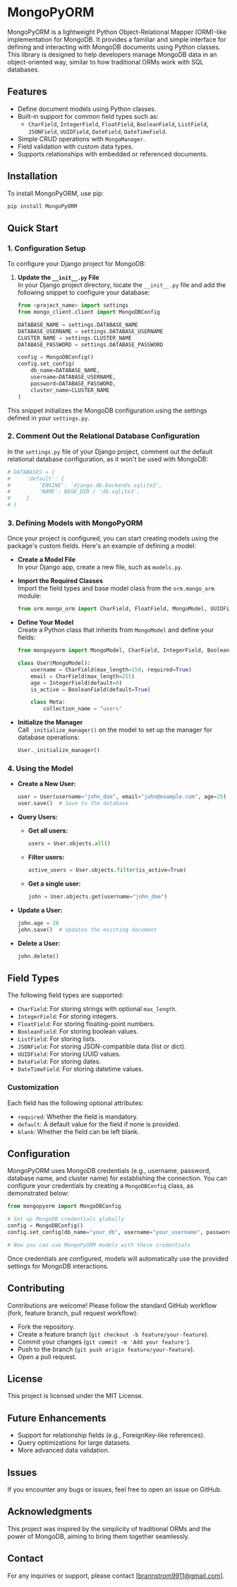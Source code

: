 # MongoPyORM

MongoPyORM is a lightweight Python Object-Relational Mapper (ORM)-like implementation for MongoDB. It provides a familiar and simple interface for defining and interacting with MongoDB documents using Python classes. This library is designed to help developers manage MongoDB data in an object-oriented way, similar to how traditional ORMs work with SQL databases.

## Features

- Define document models using Python classes.
- Built-in support for common field types such as:
  - `CharField`, `IntegerField`, `FloatField`, `BooleanField`, `ListField`, `JSONField`, `UUIDField`, `DateField`, `DateTimeField`.
- Simple CRUD operations with `MongoManager`.
- Field validation with custom data types.
- Supports relationships with embedded or referenced documents.

## Installation

To install MongoPyORM, use pip:

```bash
pip install MongoPyORM
```

## Quick Start

### 1. Configuration Setup

To configure your Django project for MongoDB:

1. **Update the `__init__.py` File**  
   In your Django project directory, locate the `__init__.py` file and add the following snippet to configure your database:

   ```python
   from <project_name> import settings
   from mongo_client.client import MongoDBConfig

   DATABASE_NAME = settings.DATABASE_NAME
   DATABASE_USERNAME = settings.DATABASE_USERNAME
   CLUSTER_NAME = settings.CLUSTER_NAME
   DATABASE_PASSWORD = settings.DATABASE_PASSWORD

   config = MongoDBConfig()
   config.set_config(
       db_name=DATABASE_NAME, 
       username=DATABASE_USERNAME, 
       password=DATABASE_PASSWORD, 
       cluster_name=CLUSTER_NAME
   )
   ```

This snippet initializes the MongoDB configuration using the settings defined in your `settings.py`.

### 2. Comment Out the Relational Database Configuration

In the `settings.py` file of your Django project, comment out the default relational database configuration, as it won't be used with MongoDB:

```python
# DATABASES = {
#     'default': {
#         'ENGINE': 'django.db.backends.sqlite3',
#         'NAME': BASE_DIR / 'db.sqlite3',
#     }
# }
```

### 3. Defining Models with MongoPyORM

Once your project is configured, you can start creating models using the package's custom fields. Here's an example of defining a model:

- **Create a Model File**  
  In your Django app, create a new file, such as `models.py`.

- **Import the Required Classes**  
  Import the field types and base model class from the `orm.mongo_orm` module:

  ```python
  from orm.mongo_orm import CharField, FloatField, MongoModel, UUIDField
  ```

- **Define Your Model**  
  Create a Python class that inherits from `MongoModel` and define your fields:

  ```python
  from mongopyorm import MongoModel, CharField, IntegerField, BooleanField

  class User(MongoModel):
      username = CharField(max_length=150, required=True)
      email = CharField(max_length=255)
      age = IntegerField(default=0)
      is_active = BooleanField(default=True)

      class Meta:
          collection_name = "users"
  ```

- **Initialize the Manager**  
  Call `_initialize_manager()` on the model to set up the manager for database operations:

  ```python
  User._initialize_manager()
  ```

### 4. Using the Model

- **Create a New User:**

  ```python
  user = User(username="john_doe", email="john@example.com", age=25)
  user.save()  # Save to the database
  ```

- **Query Users:**

  - **Get all users:**

    ```python
    users = User.objects.all()
    ```

  - **Filter users:**

    ```python
    active_users = User.objects.filter(is_active=True)
    ```

  - **Get a single user:**

    ```python
    john = User.objects.get(username="john_doe")
    ```

- **Update a User:**

  ```python
  john.age = 26
  john.save()  # Updates the existing document
  ```

- **Delete a User:**

  ```python
  john.delete()
  ```

## Field Types

The following field types are supported:

- `CharField`: For storing strings with optional `max_length`.
- `IntegerField`: For storing integers.
- `FloatField`: For storing floating-point numbers.
- `BooleanField`: For storing boolean values.
- `ListField`: For storing lists.
- `JSONField`: For storing JSON-compatible data (list or dict).
- `UUIDField`: For storing UUID values.
- `DateField`: For storing dates.
- `DateTimeField`: For storing datetime values.

### Customization

Each field has the following optional attributes:

- `required`: Whether the field is mandatory.
- `default`: A default value for the field if none is provided.
- `blank`: Whether the field can be left blank.

## Configuration

MongoPyORM uses MongoDB credentials (e.g., username, password, database name, and cluster name) for establishing the connection. You can configure your credentials by creating a `MongoDBConfig` class, as demonstrated below:

```python
from mongopyorm import MongoDBConfig

# Set up MongoDB credentials globally
config = MongoDBConfig()
config.set_config(db_name="your_db", username="your_username", password="your_password", cluster_name="your_cluster")

# Now you can use MongoPyORM models with these credentials
```

Once credentials are configured, models will automatically use the provided settings for MongoDB interactions.

## Contributing

Contributions are welcome! Please follow the standard GitHub workflow (fork, feature branch, pull request workflow):

- Fork the repository.
- Create a feature branch (`git checkout -b feature/your-feature`).
- Commit your changes (`git commit -m 'Add your feature'`).
- Push to the branch (`git push origin feature/your-feature`).
- Open a pull request.

## License

This project is licensed under the MIT License.

## Future Enhancements

- Support for relationship fields (e.g., ForeignKey-like references).
- Query optimizations for large datasets.
- More advanced data validation.

## Issues

If you encounter any bugs or issues, feel free to open an issue on GitHub.

## Acknowledgments

This project was inspired by the simplicity of traditional ORMs and the power of MongoDB, aiming to bring them together seamlessly.

## Contact

For any inquiries or support, please contact [brannstrom9911@gmail.com].
